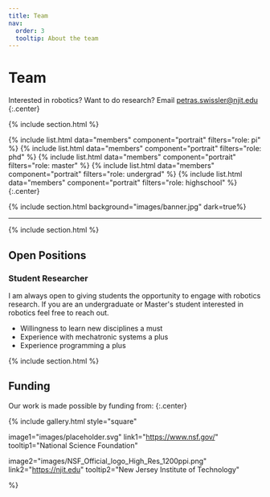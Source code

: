 ```yaml
---
title: Team
nav:
  order: 3
  tooltip: About the team
---
```


# <i class="fas fa-users"></i>Team

Interested in robotics? Want to do research? Email petras.swissler@njit.edu
{:.center}

{% include section.html %}

{%
  include list.html
  data="members"
  component="portrait"
  filters="role: pi"
%}
{%
  include list.html
  data="members"
  component="portrait"
  filters="role: phd"
%}
{%
  include list.html
  data="members"
  component="portrait"
  filters="role: master"
%}
{%
  include list.html
  data="members"
  component="portrait"
  filters="role: undergrad"
%}
{%
  include list.html
  data="members"
  component="portrait"
  filters="role: highschool"
%}
{:.center}

{% include section.html background="images/banner.jpg" dark=true%}

---

{% include section.html %}

## Open Positions

### Student Researcher

I am always open to giving students the opportunity to engage with robotics research. If you are an undergraduate or Master's student interested in robotics feel free to reach out.

- Willingness to learn new disciplines a must
- Experience with mechatronic systems a plus
- Experience programming a plus

<!---
#### PhD Student, Mechanical Engineering

We are looking for a new PhD student who is interested in developing novel robot hardware to explore new challenges.

- Willingness to learn new disciplines a must
- Experience with mechatronic systems a plus
- Experience programming a plus
- Fully-funded position

{% include link.html type="external" link="https://www.njit.edu/admissions/how-apply-graduate-admissions" text="Apply Now" icon="" style="button" %}
{:.center}
--->

{% include section.html %}

## Funding

Our work is made possible by funding from:
{:.center}

{%
  include gallery.html
  style="square"

  image1="images/placeholder.svg"
  link1="https://www.nsf.gov/"
  tooltip1="National Science Foundation"

  image2="images/NSF_Official_logo_High_Res_1200ppi.png"
  link2="https://njit.edu"
  tooltip2="New Jersey Institute of Technology"
  
%}
